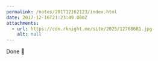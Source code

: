 ```yaml
---
permalink: /notes/201712162123/index.html
date: 2017-12-16T21:23:49.000Z
attachments:
  - url: https://cdn.rknight.me/site/2025/12768681.jpg
    alt: null
---
```


Done 🎁
